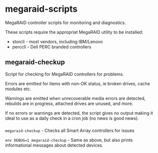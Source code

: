 # megaraid-scripts
MegaRAID controller scripts for monitoring and diagnostics.

These scripts require the appropriat MegaRAID utility to be installed:
* storcli - most vendors, including IBM/Lenovo
* perccli - Dell PERC branded controllers

## megaraid-checkup

Script for checking for MegaRAID controllers for problems.

Errors are emitted for items with non-OK status, ie broken drives, cache modules etc.

Warnings are emitted when unrecoverable media errors are detected, rebuilds are in progress, attached drives are unused, and more.

If no errors or warnings are detected, the script gives no output making it ideal to use as a daily check in a cron job (no news is good news).

###

`megaraid-checkup` - Checks all Smart Array controllers for issues

`env DEBUG=1 megaraid-checkup` - Same as above, but also prints informational messages about detected devices.
